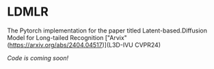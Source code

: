 # LDMLR

The Pytorch implementation for the paper titled Latent-based.Diffusion Model for Long-tailed Recognition ["Arvix"(https://arxiv.org/abs/2404.04517)](L3D-IVU CVPR24)

*Code is coming soon!*
